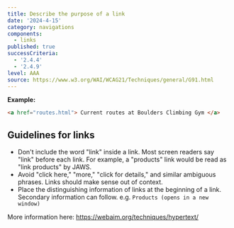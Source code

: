 ```yaml
---
title: Describe the purpose of a link
date: '2024-4-15'
category: navigations
components:
  - links
published: true
successCriteria:
  - '2.4.4'
  - '2.4.9'
level: AAA
source: https://www.w3.org/WAI/WCAG21/Techniques/general/G91.html
---
```


**Example:**

```html
<a href="routes.html"> Current routes at Boulders Climbing Gym </a>
```

## Guidelines for links

- Don't include the word "link" inside a link. Most screen readers say "link" before each link. For example, a "products" link would be read as "link products" by JAWS.
- Avoid "click here," "more," "click for details," and similar ambiguous phrases. Links should make sense out of context.
- Place the distinguishing information of links at the beginning of a link. Secondary information can follow. e.g. `Products (opens in a new window)`

More information here: <a href="https://webaim.org/techniques/hypertext/" target="_blank">https://webaim.org/techniques/hypertext/</a>
